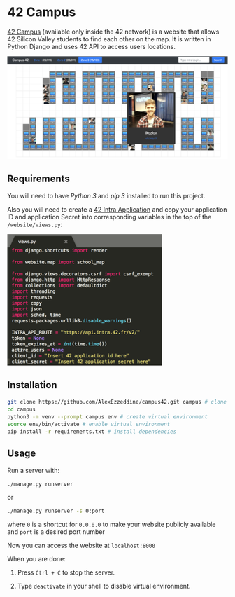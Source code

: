 # 42 Campus
<a href="https://campus.42.us.org" target="_blank">42 Campus</a>
(available only inside the 42 network) is a website that allows 42 Silicon Valley students to find each other on the map. It is written in Python Django and uses 42 API to access users locations.

![](/screenshot.png)

## Requirements
You will need to have *Python 3* and *pip 3* installed to run this project.

Also you will need to create a [42 Intra Application](https://profile.intra.42.fr/oauth/applications/new) and copy your application ID and application Secret into corresponding variables in the top of the `/website/views.py`:

<img src="/views_screenshot.png" height="300">

## Installation
   ```bash
   git clone https://github.com/AlexEzzeddine/campus42.git campus # clone the repo
   cd campus
   python3 -m venv --prompt campus env # create virtual environment
   source env/bin/activate # enable virtual environment
   pip install -r requirements.txt # install dependencies
   ```
## Usage
   
Run a server with:

```bash
./manage.py runserver
```

or

```bash
./manage.py runserver -s 0:port
```

where `0` is a shortcut for `0.0.0.0` to make your website publicly available and `port` is a desired port number

Now you can access the website at `localhost:8000`

When you are done:

   1. Press `Ctrl + C` to stop the server.

   2. Type `deactivate` in your shell to disable virtual environment.
